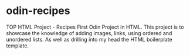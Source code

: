 # odin-recipes
TOP HTML Project - Recipes
First Odin Project in HTML. 
This project is to showcase the knowledge of adding images, links, using ordered and unordered lists. 
As well as drilling into my head the HTML boilerplate template.
